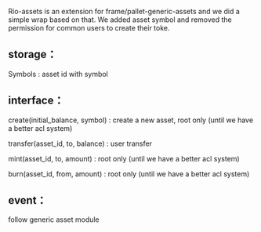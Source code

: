 Rio-assets is an extension for frame/pallet-generic-assets and we did a simple wrap based on that. We added asset symbol and removed the permission for common users to create their toke.

## storage：
Symbols : asset id with symbol

## interface：
create(initial_balance, symbol) : create a new asset, root only (until we have a better acl system)

transfer(asset_id, to, balance) : user transfer

mint(asset_id, to, amount) : root only (until we have a better acl system)

burn(asset_id, from, amount) :  root only (until we have a better acl system)

## event：
follow generic asset module
